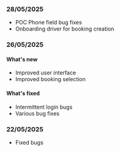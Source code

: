 ### 28/05/2025

- POC Phone field bug fixes
- Onboarding driver for booking creation

### 26/05/2025

#### What's new

- Improved user interface
- Improved booking selection

#### What's fixed

- Intermittent login bugs
- Various bug fixes

### 22/05/2025

- Fixed bugs
